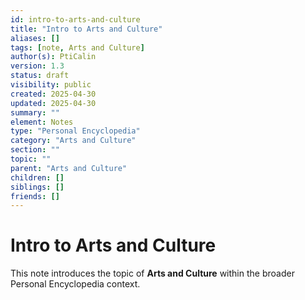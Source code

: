 ```yaml
---
id: intro-to-arts-and-culture
title: "Intro to Arts and Culture"
aliases: []
tags: [note, Arts and Culture]
author(s): PtiCalin
version: 1.3
status: draft
visibility: public
created: 2025-04-30
updated: 2025-04-30
summary: ""
element: Notes
type: "Personal Encyclopedia"
category: "Arts and Culture"
section: ""
topic: ""
parent: "Arts and Culture"
children: []
siblings: []
friends: []
---
```

# Intro to Arts and Culture

This note introduces the topic of **Arts and Culture** within the broader Personal Encyclopedia context.
